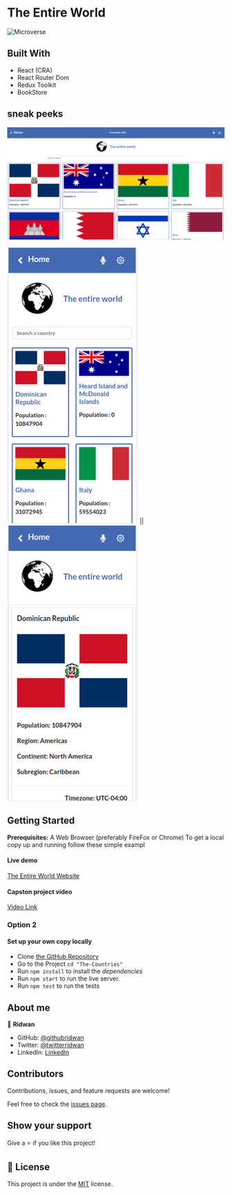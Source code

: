 # The Entire World

![Microverse](https://img.shields.io/badge/Microverse-blueviolet)

## Built With

- React (CRA)
- React Router Dom
- Redux Toolkit
- BookStore

## sneak peeks

![Application screenshot](./src/assets/Screenshot-dek.png)


![Application screenshot](./src/assets/Screenshot-mob-home.png) ||  ![Application screenshot](./src/assets/Screenshot-mob-details.png)


## Getting Started

**Prerequisites:** A Web Browser (preferably FireFox or Chrome)
To get a local copy up and running follow these simple exampl

#### Live demo

[The Entire World Website](http://ridwanediallo.github.io/The-Countries)


#### Capston project video

[Video Link](https://youtu.be/_oDtvPwq8io)

### **Option 2**

#### Set up your own copy locally

- Clone [the GitHub Repository](https://github.com/ridwanediallo/The-Countries.git)
- Go to the Project `cd "The-Countries"`
- Run `npm install` to install the _dependencies_
- Run `npm start` to run the live server.
- Run `npm test` to run the tests

## About me

👤 **Ridwan**

- GitHub: [@githubridwan](https://github.com/ridwanediallo)
- Twitter: [@twitterridwan](https://twitter.com/RidwaneD)
- LinkedIn: [LinkedIn](https://www.linkedin.com/in/ridwan-diallo)

## Contributors

Contributions, issues, and feature requests are welcome!

Feel free to check the [issues page](../../issues/).

## Show your support

Give a ⭐️ if you like this project!

## 📝 License

This project is under the [MIT](LICENSE) license.
